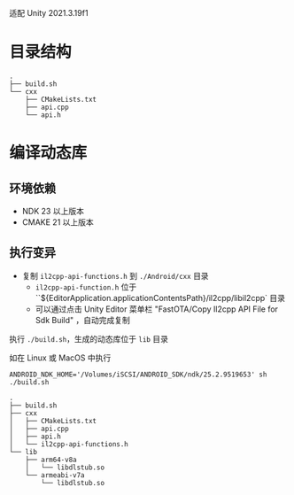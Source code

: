 
适配 Unity 2021.3.19f1

# 目录结构
```
.
├── build.sh
└── cxx
    ├── CMakeLists.txt
    ├── api.cpp
    └── api.h
```

# 编译动态库

## 环境依赖

* NDK 23 以上版本
* CMAKE 21 以上版本

## 执行变异

* 复制 `il2cpp-api-functions.h` 到 `./Android/cxx` 目录
    * `il2cpp-api-function.h` 位于 ``${EditorApplication.applicationContentsPath}/il2cpp/libil2cpp` 目录
    * 可以通过点击 Unity Editor 菜单栏 "FastOTA/Copy Il2cpp API File for Sdk Build" ，自动完成复制

执行 `./build.sh`，生成的动态库位于 `lib` 目录

如在 Linux 或 MacOS 中执行
```shell
ANDROID_NDK_HOME='/Volumes/iSCSI/ANDROID_SDK/ndk/25.2.9519653' sh ./build.sh
```

```
.
├── build.sh
├── cxx
│   ├── CMakeLists.txt
│   ├── api.cpp
│   ├── api.h
│   └── il2cpp-api-functions.h
└── lib
    ├── arm64-v8a
    │   └── libdlstub.so
    └── armeabi-v7a
        └── libdlstub.so
```